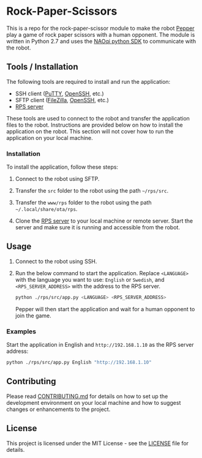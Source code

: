 # Rock-Paper-Scissors

This is a repo for the rock-paper-scissor module to make the robot [Pepper](https://www.aldebaran.com/en/pepper) play a game of rock paper scissors with a human opponent. The module is written in Python 2.7 and uses the [NAOqi python SDK](http://doc.aldebaran.com/2-5/dev/python/) to communicate with the robot.

## Tools / Installation

The following tools are required to install and run the application:

- SSH client ([PuTTY](https://www.putty.org/), [OpenSSH](https://www.openssh.com/), etc.)
- SFTP client ([FileZilla](https://filezilla-project.org/), [OpenSSH](https://www.openssh.com/), etc.)
- [RPS server](https://github.com/PepperonIT/rps_server)

These tools are used to connect to the robot and transfer the application files to the robot. Instructions are provided below on how to install the application on the robot. This section will not cover how to run the application on your local machine.

### Installation

To install the application, follow these steps:

1. Connect to the robot using SFTP.

2. Transfer the `src` folder to the robot using the path `~/rps/src`.

3. Transfer the `www/rps` folder to the robot using the path `~/.local/share/ota/rps`.

4. Clone the [RPS server](https://github.com/PepperonIT/rps_server) to your local machine or remote server. Start the server and make sure it is running and accessible from the robot.

## Usage

1. Connect to the robot using SSH.

2. Run the below command to start the application. Replace `<LANGUAGE>` with the language you want to use: `English` or `Swedish`, and `<RPS_SERVER_ADDRESS>` with the address to the RPS server.

    ```bash
    python ./rps/src/app.py <LANGUAGE> <RPS_SERVER_ADDRESS>
    ```

    Pepper will then start the application and wait for a human opponent to join the game.

### Examples

Start the application in English and `http://192.168.1.10` as the RPS server address:

```bash
python ./rps/src/app.py English "http://192.168.1.10"
```

## Contributing

Please read [CONTRIBUTING.md](CONTRIBUTING.md) for details on how to set up the development environment on your local machine and how to suggest changes or enhancements to the project.

## License

This project is licensed under the MIT License - see the [LICENSE](LICENSE) file for details.
